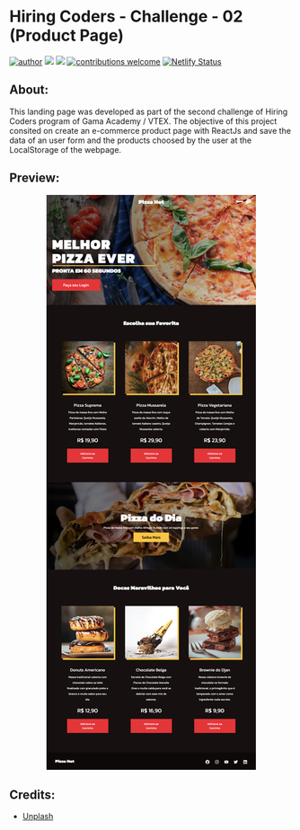 # Hiring Coders - Challenge - 02 (Product Page)

[![author](https://img.shields.io/badge/author-djanmagno-red.svg)](https://www.linkedin.com/in/djan-de-alcantara-magno-698a8a106/) [![](https://img.shields.io/badge/javascript-blue.svg)](https://www.javascript.com/) [![](https://img.shields.io/badge/ReactJS-green.svg)](https://pt-br.reactjs.org/) [![contributions welcome](https://img.shields.io/badge/contributions-welcome-brightgreen.svg?style=flat)](https://github.com/djanmagno/e-commerce-pizza) [![Netlify Status](https://api.netlify.com/api/v1/badges/c6ff040a-3ee2-4cce-9021-31e005f759e3/deploy-status)](https://app.netlify.com/sites/pizza-hot/deploys)

## About:
This landing page was developed as part of the second challenge of Hiring Coders program of Gama Academy / VTEX. The objective of this project consited on create an e-commerce product page with ReactJs and save the data of an user form and the products choosed by the user at the LocalStorage of the webpage.

## Preview:
<p align="center">
  <img src="./template/Pizza-Hot.png" >
</p>

## Credits:
* [Unplash](https://unsplash.com/s/photos/space-rocket)
